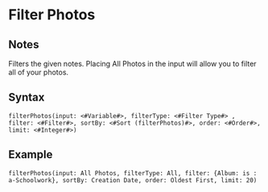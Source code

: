 # Filter Photos

## Notes
Filters the given notes. Placing All Photos in the input will allow you to filter all of your photos.

## Syntax

```
filterPhotos(input: <#Variable#>, filterType: <#Filter Type#> , filter: <#Filter#>, sortBy: <#Sort (filterPhotos)#>, order: <#Order#>, limit: <#Integer#>)
```

## Example
```
filterPhotos(input: All Photos, filterType: All, filter: {Album: is : a-Schoolwork}, sortBy: Creation Date, order: Oldest First, limit: 20)
```